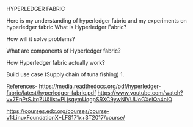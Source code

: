 HYPERLEDGER FABRIC

Here is my understanding of hyperledger fabric and my experiments on hyperledger fabric
What is Hyperledger Fabric?

How will it solve problems?

What are components of Hyperledger fabric?

How Hyperledger fabric actually work?


Build use case (Supply chain of tuna fishing)
1. 


References-
https://media.readthedocs.org/pdf/hyperledger-fabric/latest/hyperledger-fabric.pdf
https://www.youtube.com/watch?v=7EpPrSJtqZU&list=PLjsqymUqgpSRXC9ywNIVUUoGXelQa4olO

https://courses.edx.org/courses/course-v1:LinuxFoundationX+LFS171x+3T2017/course/